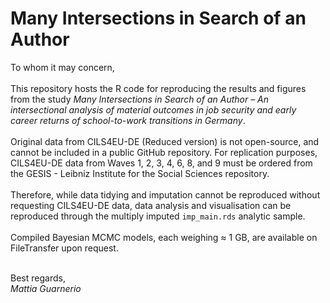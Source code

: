# Many Intersections in Search of an Author
 To whom it may concern,<br><br>
 This repository hosts the R code for reproducing the results and figures from the study _Many Intersections in Search of an Author – An intersectional analysis of material outcomes in job security and early career returns of school-to-work transitions in Germany_.<br><br>
 Original data from CILS4EU-DE (Reduced version) is not open-source, and cannot be included in a public GitHub repository. For replication purposes, CILS4EU-DE data from Waves 1, 2, 3, 4, 6, 8, and 9 must be ordered from the GESIS - Leibniz Institute for the Social Sciences repository.<br><br>
 Therefore, while data tidying and imputation cannot be reproduced without requesting CILS4EU-DE data, data analysis and visualisation can be reproduced through the multiply imputed `imp_main.rds` analytic sample.<br><br>
 Compiled Bayesian MCMC models, each weighing ≈ 1 GB, are available on FileTransfer upon request.<br><br>

 Best regards,<br>
 _Mattia Guarnerio_
